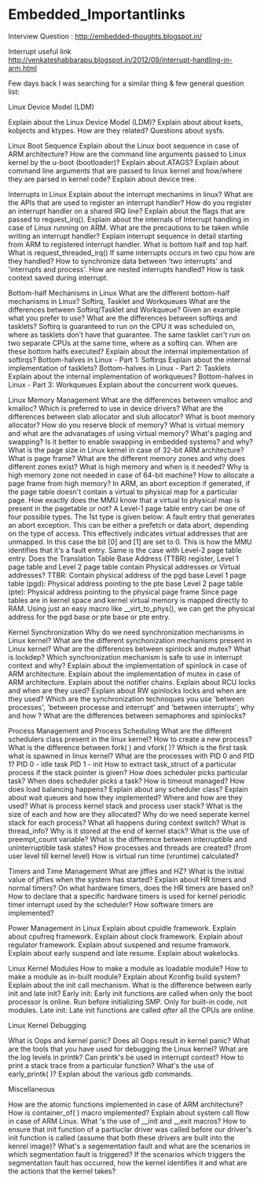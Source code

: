 # Embedded_Importantlinks

Interview Question : http://embedded-thoughts.blogspot.in/

Interrupt useful link http://venkateshabbarapu.blogspot.in/2012/09/interrupt-handling-in-arm.html

Few days back I was searching for a similar thing & few general question list:

Linux Device Model (LDM)

Explain about the Linux Device Model (LDM)?
Explain about about ksets, kobjects and ktypes. How are they related?
Questions about sysfs.

Linux Boot Sequence
Explain about the Linux boot sequence in case of ARM architecture?
How are the command line arguments passed to Linux kernel by the u-boot (bootloader)?
Explain about ATAGS?
Explain about command line arguments that are passed to linux kernel and how/where they are parsed in kernel code?
Explain about device tree.

Interrupts in Linux
Explain about the interrupt mechanims in linux?
What are the APIs that are used to register an interrupt handler?
How do you register an interrupt handler on a shared IRQ line?
Explain about the flags that are passed to request_irq().
Explain about the internals of Interrupt handling in case of Linux running on ARM.
What are the precautions to be taken while writing an interrupt handler?
Explain interrupt sequence in detail starting from ARM to registered interrupt handler.
What is bottom half and top half.
What is request_threaded_irq()
If same interrupts occurs in two cpu how are they handled?
How to synchronize data between 'two interrupts' and 'interrupts and process'.
How are nested interrupts handled?
How is task context saved during interrupt.

Bottom-half Mechanisms in Linux
What are the different bottom-half mechanisms in Linux?
Softirq, Tasklet and Workqueues
What are the differences between Softirq/Tasklet and Workqueue? Given an example what you prefer to use?
What are the differences between softirqs and tasklets?
Softirq is guaranteed to run on the CPU it was scheduled on, where as tasklets don’t have that guarantee. 
The same tasklet can't run on two separate CPUs at the same time, where as a softirq can. 
When are these bottom halfs executed?
Explain about the internal implementation of softirqs?
Bottom-halves in Linux - Part 1: Softirqs
Explain about the internal implementation of tasklets?
Bottom-halves in Linux - Part 2: Tasklets
Explain about the internal implementation of workqueues?
Bottom-halves in Linux - Part 3: Workqueues
Explain about the concurrent work queues.

Linux Memory Management 
What are the differences between vmalloc and kmalloc? Which is preferred to use in device drivers?
What are the differences between slab allocator and slub allocator?
What is boot memory allocator?
How do you reserve block of memory?
What is virtual memory and what are the advanatages of using virtual memory?
What's paging and swapping?
Is it better to enable swapping in embedded systems? and why?
What is the page size in Linux kernel in case of 32-bit ARM architecture?
What is page frame?
What are the different memory zones and why does different zones exist?
What is high memory and when is it needed?
Why is high memory zone not needed in case of 64-bit machine?
How to allocate a page frame from high memory?
In ARM, an abort exception if generated, if the page table doesn't contain a virtual to physical map for a particular page. How exactly does the MMU know that a virtual to physical map is present in the pagetable or not?
A Level-1 page table entry can be one of four possible types. The 1st type is given below: 
A fault entry that generates an abort exception. This can be either a prefetch or data abort, depending on the type of access. This effectively indicates virtual addresses that are unmapped.
In this case the bit [0] and [1] are set to 0. This is how the MMU identifies that it's a fault entry.
Same is the case with Level-2 page table entry.
Does the Translation Table Base Address (TTBR) register, Level 1 page table and Level 2 page table contain Physical addresses or Virtual addresses?
TTBR: Contain physical address of the pgd base
Level 1 page table (pgd): Physical address pointing to the pte base
Level 2 page table (pte): Physical address pointing to the physical page frame
Since page tables are in kernel space and kernel virtual memory is mapped directly to RAM. Using just an easy macro like __virt_to_phys(), we can get the physical address for the pgd base or pte base or pte entry.

Kernel Synchronization
Why do we need synchronization mechanisms in Linux kernel?
What are the different synchonization mechanisms present in Linux kernel?
What are the differences between spinlock and mutex?
What is lockdep?
Which synchronization mechanism is safe to use in interrupt context and why?
Explain about the implementation of spinlock in case of ARM architecture.
Explain about the implementation of mutex in case of ARM architecture.
Explain about the notifier chains.
Explain about RCU locks and when are they used?
Explain about RW spinlocks locks and when are they used?
Which are the synchronization technoques you use 'between processes', 'between processe and interrupt' and 'between interrupts'; why and how ?
What are the differences between semaphores and spinlocks?

Process Management and Process Scheduling
What are the different schedulers class present in the linux kernel?
How to create a new process?
What is the difference between fork( ) and vfork( )?
Which is the first task what is spawned in linux kernel?
What are the processes with PID 0 and PID 1?
PID 0 - idle task
PID 1 - init 
How to extract task_struct of a particular process if the stack pointer is given?
How does scheduler picks particular task?
When does scheduler picks a task?
How is timeout managed?
How does load balancing happens?
Explain about any scheduler class?
Explain about wait queues and how they implemented? Where and how are they used?
What is process kernel stack and process user stack? What is the size of each and how are they allocated?
Why do we need seperate kernel stack for each process?
What all happens during context switch?
What is thread_info? Why is it stored at the end of kernel stack?
What is the use of preempt_count variable?
What is the difference between interruptible and uninterruptible task states?
How processes and threads are created? (from user level till kernel level)
How is virtual run time (vruntime) calculated?

Timers and Time Management
What are jiffies and HZ?
What is the initial value of jiffies when the system has started?
Explain about HR timers and normal timers?
On what hardware timers, does the HR timers are based on?
How to declare that a specific hardware timers is used for kernel periodic timer interrupt used by the scheduler?
How software timers are implemented?

Power Management in Linux
Explain about cpuidle framework.
Explain about cpufreq framework.
Explain about clock framework.
Explain about regulator framework.
Explain about suspened and resume framwork.
Explain about early suspend and late resume.
Explain about wakelocks.

Linux Kernel Modules
How to make a module as loadable module?
How to make a module as in-built module?
Explain about Kconfig build system?
Explain about the init call mechanism.
What is the difference between early init and late init?
Early init:
Early init functions are called when only the boot processor is online.
Run before initializing SMP.
Only for built-in code, not modules.
Late init:
Late init functions are called _after_ all the CPUs are online.

Linux Kernel Debugging

What is Oops and kernel panic?
Does all Oops result in kernel panic?
What are the tools that you have used for debugging the Linux kernel?
What are the log levels in printk?
Can printk's be used in interrupt context?
How to print a stack trace from a particular function?
What's the use of early_printk( )?
Explan about the various gdb commands.

Miscellaneous

How are the atomic functions implemented in case of ARM architecture?
How is container_of( ) macro implemented? 
Explain about system call flow in case of ARM Linux.
What 's the use of __init and __exit macros?
How to ensure that init function of a partiuclar driver was called before our driver's init function is called (assume that both these drivers are built into the kenrel image)?
What's a segementation fault and what are the scenarios in which segmentation fault is triggered?
If the scenarios which triggers the segmentation fault has occurred, how the kernel identifies it and what are the actions that the kernel takes?
